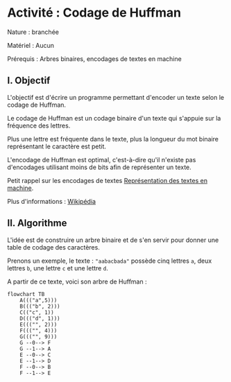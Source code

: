 # Activité : Codage de Huffman

Nature : branchée

Matériel : Aucun

Prérequis : Arbres binaires, encodages de textes en machine

## I. Objectif

L'objectif est d'écrire un programme permettant d'encoder un texte selon le codage de Huffman.

Le codage de Huffman est un codage binaire d'un texte qui s'appuie sur la fréquence des lettres.

Plus une lettre est fréquente dans le texte, plus la longueur du mot binaire représentant le caractère est petit.

L'encodage de Huffman est optimal, c'est-à-dire qu'il n'existe pas d'encodages utilisant moins de bits afin de représenter un texte.

Petit rappel sur les encodages de textes [Représentation des textes en machine](./../../première/Chaînes_de_caractère/Représentation_des_textes_en_machine.md).

Plus d'informations : [Wikipédia](https://fr.wikipedia.org/wiki/Codage_de_Huffman)

## II. Algorithme

L'idée est de construire un arbre binaire et de s'en servir pour donner une table de codage des caractères.

Prenons un exemple, le texte : `"aabacbada"` possède cinq lettres `a`, deux lettres `b`, une lettre `c` et une lettre `d`.

A partir de ce texte, voici son arbre de Huffman :

```mermaid
flowchart TB
    A((("a",5)))
    B((("b", 2)))
    C(("c", 1))
    D((("d", 1)))
    E((("", 2)))
    F((("", 4)))
    G((("", 9)))
    G --0--> F
    G --1--> A
    E --0--> C
    E --1--> D
    F --0--> B
    F --1--> E
```

